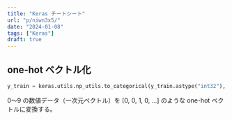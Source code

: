 ```yaml
---
title: "Keras チートシート"
url: "p/niwn3x5/"
date: "2024-01-08"
tags: ["Keras"]
draft: true
---
```


one-hot ベクトル化
----

```python
y_train = keras.utils.np_utils.to_categorical(y_train.astype("int32"), 10)
```

0〜9 の数値データ（一次元ベクトル）を [0, 0, 1, 0, ...] のような one-hot ベクトルに変換する。

